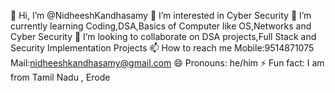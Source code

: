 👋 Hi, I’m @NidheeshKandhasamy
👀 I’m interested in Cyber Security
🌱 I’m currently learning Coding,DSA,Basics of Computer like OS,Networks and Cyber Security
💞️ I’m looking to collaborate on DSA projects,Full Stack and Security Implementation Projects
📫 How to reach me Mobile:9514871075 Mail:nidheeshkandhasamy@gmail.com
😄 Pronouns: he/him
⚡ Fun fact: I am from Tamil Nadu , Erode
